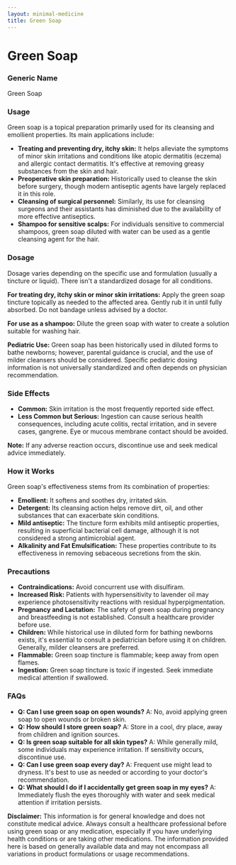 ```yaml
---
layout: minimal-medicine
title: Green Soap
---
```


# Green Soap
### Generic Name
Green Soap

### Usage

Green soap is a topical preparation primarily used for its cleansing and emollient properties.  Its main applications include:

* **Treating and preventing dry, itchy skin:**  It helps alleviate the symptoms of minor skin irritations and conditions like atopic dermatitis (eczema) and allergic contact dermatitis.  It's effective at removing greasy substances from the skin and hair.
* **Preoperative skin preparation:** Historically used to cleanse the skin before surgery, though modern antiseptic agents have largely replaced it in this role.
* **Cleansing of surgical personnel:** Similarly, its use for cleansing surgeons and their assistants has diminished due to the availability of more effective antiseptics.
* **Shampoo for sensitive scalps:** For individuals sensitive to commercial shampoos, green soap diluted with water can be used as a gentle cleansing agent for the hair.


### Dosage

Dosage varies depending on the specific use and formulation (usually a tincture or liquid).  There isn't a standardized dosage for all conditions.

**For treating dry, itchy skin or minor skin irritations:** Apply the green soap tincture topically as needed to the affected area. Gently rub it in until fully absorbed. Do not bandage unless advised by a doctor.

**For use as a shampoo:** Dilute the green soap with water to create a solution suitable for washing hair.

**Pediatric Use:** Green soap has been historically used in diluted forms to bathe newborns; however, parental guidance is crucial, and the use of milder cleansers should be considered.  Specific pediatric dosing information is not universally standardized and often depends on physician recommendation.

### Side Effects

* **Common:** Skin irritation is the most frequently reported side effect.
* **Less Common but Serious:**  Ingestion can cause serious health consequences, including acute colitis, rectal irritation, and in severe cases, gangrene.  Eye or mucous membrane contact should be avoided.

**Note:** If any adverse reaction occurs, discontinue use and seek medical advice immediately.


### How it Works

Green soap's effectiveness stems from its combination of properties:

* **Emollient:** It softens and soothes dry, irritated skin.
* **Detergent:**  Its cleansing action helps remove dirt, oil, and other substances that can exacerbate skin conditions.
* **Mild antiseptic:** The tincture form exhibits mild antiseptic properties, resulting in superficial bacterial cell damage, although it is not considered a strong antimicrobial agent.
* **Alkalinity and Fat Emulsification:** These properties contribute to its effectiveness in removing sebaceous secretions from the skin.


### Precautions

* **Contraindications:** Avoid concurrent use with disulfiram.
* **Increased Risk:** Patients with hypersensitivity to lavender oil may experience photosensitivity reactions with residual hyperpigmentation.
* **Pregnancy and Lactation:** The safety of green soap during pregnancy and breastfeeding is not established. Consult a healthcare provider before use.
* **Children:** While historical use in diluted form for bathing newborns exists, it's essential to consult a pediatrician before using it on children.  Generally, milder cleansers are preferred.
* **Flammable:** Green soap tincture is flammable; keep away from open flames.
* **Ingestion:**  Green soap tincture is toxic if ingested.  Seek immediate medical attention if swallowed.


### FAQs

* **Q: Can I use green soap on open wounds?**  A: No, avoid applying green soap to open wounds or broken skin.
* **Q: How should I store green soap?** A: Store in a cool, dry place, away from children and ignition sources.
* **Q: Is green soap suitable for all skin types?** A: While generally mild, some individuals may experience irritation.  If sensitivity occurs, discontinue use.
* **Q:  Can I use green soap every day?** A:  Frequent use might lead to dryness.  It's best to use as needed or according to your doctor's recommendation.
* **Q: What should I do if I accidentally get green soap in my eyes?** A: Immediately flush the eyes thoroughly with water and seek medical attention if irritation persists.


**Disclaimer:** This information is for general knowledge and does not constitute medical advice.  Always consult a healthcare professional before using green soap or any medication, especially if you have underlying health conditions or are taking other medications.  The information provided here is based on generally available data and may not encompass all variations in product formulations or usage recommendations.
